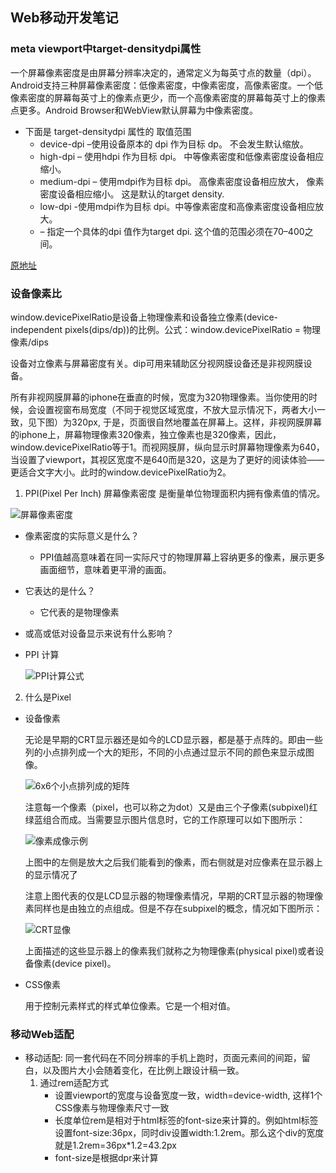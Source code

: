 ## Web移动开发笔记

### meta viewport中target-densitydpi属性

一个屏幕像素密度是由屏幕分辨率决定的，通常定义为每英寸点的数量（dpi）。Android支持三种屏幕像素密度：低像素密度，中像素密度，高像素密度。一个低像素密度的屏幕每英寸上的像素点更少，而一个高像素密度的屏幕每英寸上的像素点更多。Android Browser和WebView默认屏幕为中像素密度。

* 下面是 target-densitydpi 属性的 取值范围
    - device-dpi –使用设备原本的 dpi 作为目标 dp。 不会发生默认缩放。
    - high-dpi – 使用hdpi 作为目标 dpi。 中等像素密度和低像素密度设备相应缩小。
    - medium-dpi – 使用mdpi作为目标 dpi。 高像素密度设备相应放大， 像素密度设备相应缩小。 这是默认的target density.
    - low-dpi -使用mdpi作为目标 dpi。中等像素密度和高像素密度设备相应放大。
    - <value> – 指定一个具体的dpi 值作为target dpi. 这个值的范围必须在70–400之间。

 [原地址](http://blog.csdn.net/fengri5566/article/details/9414599)   

 ### 设备像素比

 window.devicePixelRatio是设备上物理像素和设备独立像素(device-independent pixels(dips/dp))的比例。公式：window.devicePixelRatio = 物理像素/dips

 设备对立像素与屏幕密度有关。dip可用来辅助区分视网膜设备还是非视网膜设备。

 所有非视网膜屏幕的iphone在垂直的时候，宽度为320物理像素。当你使用<meta name="viewport" content="width=device-width">的时候，会设置视窗布局宽度（不同于视觉区域宽度，不放大显示情况下，两者大小一致，见下图）为320px, 于是，页面很自然地覆盖在屏幕上。这样，非视网膜屏幕的iphone上，屏幕物理像素320像素，独立像素也是320像素，因此，window.devicePixelRatio等于1。而视网膜屏，纵向显示时屏幕物理像素为640，当设置了viewport，其视区宽度不是640而是320，这是为了更好的阅读体验——更适合文字大小。此时的window.devicePixelRatio为2。

 1. PPI(Pixel Per Inch) 屏幕像素密度  是衡量单位物理面积内拥有像素值的情况。

 ![屏幕像素密度](https://res.infoq.com/articles/development-of-the-mobile-web-deep-concept/zh/resources/original.png)

 * 像素密度的实际意义是什么？
    - PPI值越高意味着在同一实际尺寸的物理屏幕上容纳更多的像素，展示更多画面细节，意味着更平滑的画面。
 * 它表达的是什么？ 
    - 它代表的是物理像素
 * 或高或低对设备显示来说有什么影响？
 * PPI 计算

    ![PPI计算公式](https://res.infoq.com/articles/development-of-the-mobile-web-deep-concept/zh/resources/samsung.jpg)   


2. 什么是Pixel

* 设备像素

    无论是早期的CRT显示器还是如今的LCD显示器，都是基于点阵的。即由一些列的小点排列成一个大的矩形，不同的小点通过显示不同的颜色来显示成图像。

    ![6x6个小点排列成的矩阵](https://res.infoq.com/articles/development-of-the-mobile-web-deep-concept/zh/resources/Dots5.png)

    注意每一个像素（pixel，也可以称之为dot）又是由三个子像素(subpixel)红绿蓝组合而成。当需要显示图片信息时，它的工作原理可以如下图所示：

    ![像素成像示例](https://res.infoq.com/articles/development-of-the-mobile-web-deep-concept/zh/resources/pixel_zoom_in.jpg)

    上图中的左侧是放大之后我们能看到的像素，而右侧就是对应像素在显示器上的显示情况了

    注意上图代表的仅是LCD显示器的物理像素情况，早期的CRT显示器的物理像素同样也是由独立的点组成。但是不存在subpixel的概念，情况如下图所示：

    ![CRT显像](https://res.infoq.com/articles/development-of-the-mobile-web-deep-concept/zh/resources/xxx1.jpg)

    上面描述的这些显示器上的像素我们就称之为物理像素(physical pixel)或者设备像素(device pixel)。

* CSS像素 

    用于控制元素样式的样式单位像素。它是一个相对值。


### 移动Web适配

* 移动适配: 同一套代码在不同分辨率的手机上跑时，页面元素间的间距，留白，以及图片大小会随着变化，在比例上跟设计稿一致。
    1. 通过rem适配方式
        * 设置viewport的宽度与设备宽度一致，width=device-width, 这样1个CSS像素与物理像素尺寸一致
        * 长度单位rem是相对于html标签的font-size来计算的。例如html标签设置font-size:36px，同时div设置width:1.2rem。那么这个div的宽度就是1.2rem=36px*1.2=43.2px
        * font-size是根据dpr来计算




    
